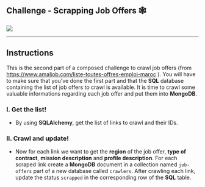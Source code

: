 ## Challenge - Scrapping Job Offers 🕸️


![](https://images.unsplash.com/photo-1568598035424-7070b67317d2?ixlib=rb-1.2.1&auto=format&fit=crop&w=1050&q=40)

---

## Instructions

This is the second part of a composed challenge to crawl job offers (from https://www.amaljob.com/liste-toutes-offres-emploi-maroc ). You will have to make sure that you've done the first part and that the **SQL** database containing the list of job offers to crawl is available. It is time to crawl some valuable informations regarding each job offer and put them into **MongoDB**.

### I. Get the list!

- By using **SQLAlchemy**, get the list of links to crawl and their IDs.

### II. Crawl and update!

- Now for each link we want to get the **region** of the job offer, **type of contract**, **mission description** and **profile description**. For each scraped link create a **MongoDB** document in a collection named `job-offers` part of a new database called `crawlers`. After crawling each link, update the status `scrapped` in the corresponding row of the **SQL** table.